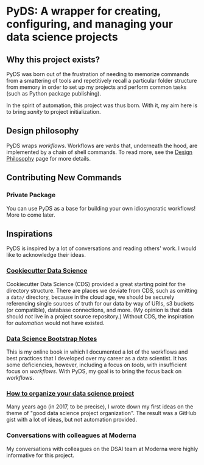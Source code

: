 # PyDS: A wrapper for creating, configuring, and managing your data science projects

## Why this project exists?

PyDS was born out of the frustration of needing to
memorize commands from a smattering of tools
and repetitively recall a particular folder structure from memory
in order to set up my projects and perform common tasks
(such as Python package publishing).

In the spirit of automation, this project was thus born.
With it, my aim here is to bring _sanity_ to project initialization.

## Design philosophy

PyDS wraps _workflows_.
Workflows are _verbs_ that, underneath the hood,
are implemented by a chain of shell commands.
To read more, see the [Design Philosophy](design/) page
for more details.



## Contributing New Commands

### Private Package

You can use PyDS as a base for building your own idiosyncratic workflows!
More to come later.

## Inspirations

PyDS is inspired by a lot of conversations and reading others' work.
I would like to acknowledge their ideas.

### [Cookiecutter Data Science](https://drivendata.github.io/cookiecutter-data-science/)

Cookiecutter Data Science (CDS)
provided a great starting point for the directory structure.
There are places we deviate from CDS,
such as omitting a `data/` directory,
because in the cloud age,
we should be securely referencing single sources of truth for our data
by way of URIs, s3 buckets (or compatible), database connections, and more.
(My opinion is that data should _not_ live in a project source repository.)
Without CDS, the inspiration for _automation_ would not have existed.

### [Data Science Bootstrap Notes](https://ericmjl.github.io/data-science-bootstrap-notes/)

This is my online book in which I documented a lot of the workflows and best practices
that I developed over my career as a data scientist.
It has some deficiencies, however,
including a focus on _tools_, with insufficient focus on _workflows_.
With PyDS, my goal is to bring the focus back on _workflows_.

### [How to organize your data science project](https://gist.github.com/ericmjl/27e50331f24db3e8f957d1fe7bbbe510)

Many years ago (in 2017, to be precise),
I wrote down my first ideas on the theme of "good data science project organization".
The result was a GitHub gist with a lot of ideas,
but not automation provided.

### Conversations with colleagues at Moderna

My conversations with colleagues on the DSAI team at Moderna
were highly informative for this project.
